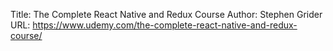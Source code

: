 Title: The Complete React Native and Redux Course
Author: Stephen Grider
URL: https://www.udemy.com/the-complete-react-native-and-redux-course/
